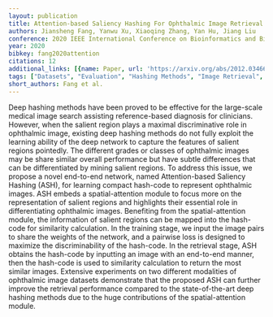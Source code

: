```yaml
---
layout: publication
title: Attention-based Saliency Hashing For Ophthalmic Image Retrieval
authors: Jiansheng Fang, Yanwu Xu, Xiaoqing Zhang, Yan Hu, Jiang Liu
conference: 2020 IEEE International Conference on Bioinformatics and Biomedicine (BIBM)
year: 2020
bibkey: fang2020attention
citations: 12
additional_links: [{name: Paper, url: 'https://arxiv.org/abs/2012.03466'}]
tags: ["Datasets", "Evaluation", "Hashing Methods", "Image Retrieval", "Neural Hashing", "Scalability"]
short_authors: Fang et al.
---
```

Deep hashing methods have been proved to be effective for the large-scale
medical image search assisting reference-based diagnosis for clinicians.
However, when the salient region plays a maximal discriminative role in
ophthalmic image, existing deep hashing methods do not fully exploit the
learning ability of the deep network to capture the features of salient regions
pointedly. The different grades or classes of ophthalmic images may be share
similar overall performance but have subtle differences that can be
differentiated by mining salient regions. To address this issue, we propose a
novel end-to-end network, named Attention-based Saliency Hashing (ASH), for
learning compact hash-code to represent ophthalmic images. ASH embeds a
spatial-attention module to focus more on the representation of salient regions
and highlights their essential role in differentiating ophthalmic images.
Benefiting from the spatial-attention module, the information of salient
regions can be mapped into the hash-code for similarity calculation. In the
training stage, we input the image pairs to share the weights of the network,
and a pairwise loss is designed to maximize the discriminability of the
hash-code. In the retrieval stage, ASH obtains the hash-code by inputting an
image with an end-to-end manner, then the hash-code is used to similarity
calculation to return the most similar images. Extensive experiments on two
different modalities of ophthalmic image datasets demonstrate that the proposed
ASH can further improve the retrieval performance compared to the
state-of-the-art deep hashing methods due to the huge contributions of the
spatial-attention module.